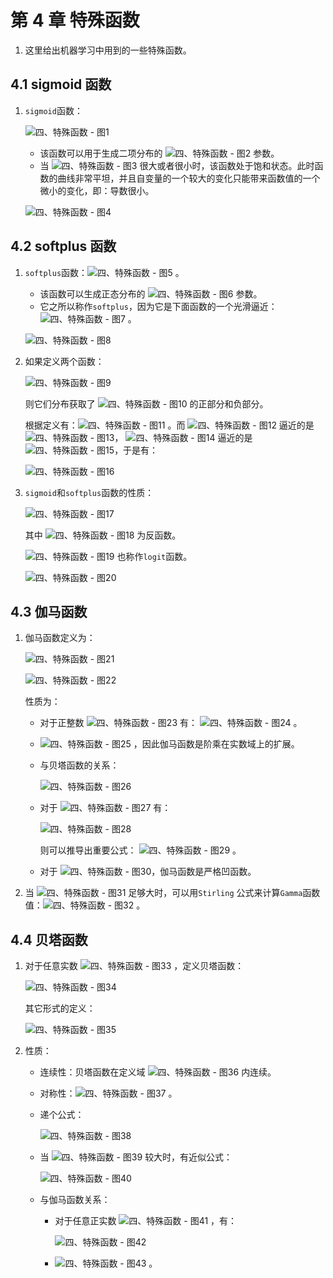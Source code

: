 # 第 4 章 特殊函数

1. 这里给出机器学习中用到的一些特殊函数。

## 4.1 sigmoid 函数

1. `sigmoid`函数：

   ![四、特殊函数 - 图1](https://gitee.com/wugenqiang/PictureBed/raw/master/NoteBook/20200619145648.svg)

   - 该函数可以用于生成二项分布的 ![四、特殊函数 - 图2](https://gitee.com/wugenqiang/PictureBed/raw/master/NoteBook/20200619145652.svg) 参数。
   - 当 ![四、特殊函数 - 图3](https://gitee.com/wugenqiang/PictureBed/raw/master/NoteBook/20200619145657.svg) 很大或者很小时，该函数处于饱和状态。此时函数的曲线非常平坦，并且自变量的一个较大的变化只能带来函数值的一个微小的变化，即：导数很小。

   ![四、特殊函数 - 图4](https://gitee.com/wugenqiang/PictureBed/raw/master/NoteBook/20200619145706.png)

## 4.2 softplus 函数

1. `softplus`函数：![四、特殊函数 - 图5](https://gitee.com/wugenqiang/PictureBed/raw/master/NoteBook/20200619145719.svg) 。

   - 该函数可以生成正态分布的 ![四、特殊函数 - 图6](https://gitee.com/wugenqiang/PictureBed/raw/master/NoteBook/20200619145724.svg) 参数。
   - 它之所以称作`softplus`，因为它是下面函数的一个光滑逼近：![四、特殊函数 - 图7](https://gitee.com/wugenqiang/PictureBed/raw/master/NoteBook/20200619145728.svg) 。

   ![四、特殊函数 - 图8](https://gitee.com/wugenqiang/PictureBed/raw/master/NoteBook/20200619145736.png)

2. 如果定义两个函数：

   ![四、特殊函数 - 图9](https://gitee.com/wugenqiang/PictureBed/raw/master/NoteBook/20200619145746.svg)

   则它们分布获取了 ![四、特殊函数 - 图10](https://gitee.com/wugenqiang/PictureBed/raw/master/NoteBook/20200619145749.svg) 的正部分和负部分。

   根据定义有：![四、特殊函数 - 图11](https://gitee.com/wugenqiang/PictureBed/raw/master/NoteBook/20200619145753.svg) 。而 ![四、特殊函数 - 图12](https://gitee.com/wugenqiang/PictureBed/raw/master/NoteBook/20200619145757.svg) 逼近的是 ![四、特殊函数 - 图13](https://gitee.com/wugenqiang/PictureBed/raw/master/NoteBook/20200619145800.svg)， ![四、特殊函数 - 图14](https://gitee.com/wugenqiang/PictureBed/raw/master/NoteBook/20200619145802.svg) 逼近的是 ![四、特殊函数 - 图15](https://gitee.com/wugenqiang/PictureBed/raw/master/NoteBook/20200619145805.svg)，于是有：

   ![四、特殊函数 - 图16](https://gitee.com/wugenqiang/PictureBed/raw/master/NoteBook/20200619145809.svg)

3. `sigmoid`和`softplus`函数的性质：

   ![四、特殊函数 - 图17](https://gitee.com/wugenqiang/PictureBed/raw/master/NoteBook/20200619145813.svg)

   其中 ![四、特殊函数 - 图18](https://gitee.com/wugenqiang/PictureBed/raw/master/NoteBook/20200619145818.svg) 为反函数。

   ![四、特殊函数 - 图19](https://gitee.com/wugenqiang/PictureBed/raw/master/NoteBook/20200619145821.svg) 也称作`logit`函数。

   ![四、特殊函数 - 图20](https://gitee.com/wugenqiang/PictureBed/raw/master/NoteBook/20200619145828.png)

## 4.3 伽马函数

1. 伽马函数定义为：

   ![四、特殊函数 - 图21](https://gitee.com/wugenqiang/PictureBed/raw/master/NoteBook/20200619145904.svg)

   ![四、特殊函数 - 图22](https://gitee.com/wugenqiang/PictureBed/raw/master/NoteBook/20200619145907.jpeg)

   性质为：

   - 对于正整数 ![四、特殊函数 - 图23](https://gitee.com/wugenqiang/PictureBed/raw/master/NoteBook/20200619145912.svg) 有： ![四、特殊函数 - 图24](https://gitee.com/wugenqiang/PictureBed/raw/master/NoteBook/20200619145915.svg) 。

   - ![四、特殊函数 - 图25](https://gitee.com/wugenqiang/PictureBed/raw/master/NoteBook/20200619145917.svg) ，因此伽马函数是阶乘在实数域上的扩展。

   - 与贝塔函数的关系：

     ![四、特殊函数 - 图26](https://gitee.com/wugenqiang/PictureBed/raw/master/NoteBook/20200619145922.svg)

   - 对于 ![四、特殊函数 - 图27](https://gitee.com/wugenqiang/PictureBed/raw/master/NoteBook/20200619145925.svg) 有：

     ![四、特殊函数 - 图28](https://gitee.com/wugenqiang/PictureBed/raw/master/NoteBook/20200619145928.svg)

     则可以推导出重要公式： ![四、特殊函数 - 图29](https://gitee.com/wugenqiang/PictureBed/raw/master/NoteBook/20200619145931.svg) 。

   - 对于 ![四、特殊函数 - 图30](https://gitee.com/wugenqiang/PictureBed/raw/master/NoteBook/20200619145934.svg)，伽马函数是严格凹函数。

2. 当 ![四、特殊函数 - 图31](https://gitee.com/wugenqiang/PictureBed/raw/master/NoteBook/20200619145938.svg) 足够大时，可以用`Stirling` 公式来计算`Gamma`函数值：![四、特殊函数 - 图32](https://gitee.com/wugenqiang/PictureBed/raw/master/NoteBook/20200619145942.svg) 。

## 4.4 贝塔函数

1. 对于任意实数 ![四、特殊函数 - 图33](https://gitee.com/wugenqiang/PictureBed/raw/master/NoteBook/20200619145946.svg) ，定义贝塔函数：

   ![四、特殊函数 - 图34](https://gitee.com/wugenqiang/PictureBed/raw/master/NoteBook/20200619145949.svg)

   其它形式的定义：

   ![四、特殊函数 - 图35](https://gitee.com/wugenqiang/PictureBed/raw/master/NoteBook/20200619145953.svg)

2. 性质：

   - 连续性：贝塔函数在定义域 ![四、特殊函数 - 图36](https://gitee.com/wugenqiang/PictureBed/raw/master/NoteBook/20200619145957.svg) 内连续。

   - 对称性：![四、特殊函数 - 图37](https://gitee.com/wugenqiang/PictureBed/raw/master/NoteBook/20200619150001.svg) 。

   - 递个公式：

     ![四、特殊函数 - 图38](https://gitee.com/wugenqiang/PictureBed/raw/master/NoteBook/20200619150004.svg)

   - 当 ![四、特殊函数 - 图39](https://gitee.com/wugenqiang/PictureBed/raw/master/NoteBook/20200619150007.svg) 较大时，有近似公式：

     ![四、特殊函数 - 图40](https://gitee.com/wugenqiang/PictureBed/raw/master/NoteBook/20200619150011.svg)

   - 与伽马函数关系：

     - 对于任意正实数 ![四、特殊函数 - 图41](https://gitee.com/wugenqiang/PictureBed/raw/master/NoteBook/20200619150014.svg) ，有：

       ![四、特殊函数 - 图42](https://gitee.com/wugenqiang/PictureBed/raw/master/NoteBook/20200619150018.svg)

     - ![四、特殊函数 - 图43](https://gitee.com/wugenqiang/PictureBed/raw/master/NoteBook/20200619150021.svg) 。